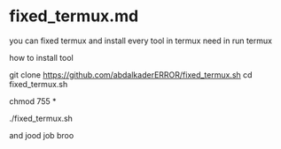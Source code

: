 # fixed_termux.md
you can fixed termux and install every tool in termux need in run termux

how to install tool

git clone  https://github.com/abdalkaderERROR/fixed_termux.sh
cd fixed_termux.sh

chmod 755 *

./fixed_termux.sh

and jood job broo  
